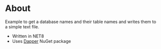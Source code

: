 ﻿# About

Example to get a database names and their table names and writes them to a simple text file.

- Written in NET8
- Uses [Dapper](https://www.nuget.org/packages/Dapper) NuGet package
